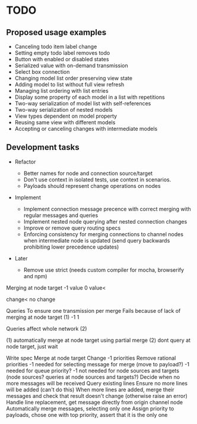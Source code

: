 # TODO


## Proposed usage examples

* Canceling todo item label change
* Setting empty todo label removes todo
* Button with enabled or disabled states
* Serialized value with on-demand transmission
* Select box connection
* Changing model list order preserving view state
* Adding model to list without full view refresh
* Managing list ordering with list entries
* Display some property of each model in a list with repetitions
* Two-way serialization of model list with self-references
* Two-way serialization of nested models
* View types dependent on model property
* Reusing same view with different models
* Accepting or canceling changes with intermediate models


## Development tasks

* Refactor
  * Better names for node and connection source/target
  * Don't use context in isolated tests, use context in scenarios.
  * Payloads should represent change operations on nodes

* Implement
  * Implement connection message precence with correct merging with regular
    messages and queries
  * Implement nested node querying after nested connection changes
  * Improve or remove query routing specs
  * Enforcing consistency for merging connections to channel nodes when
    intermediate node is updated (send query backwards prohibiting lower
    precedence updates)

* Later
  * Remove use strict (needs custom compiler for mocha, browserify and npm)




Merging at node target
  -1 value
   0 value<

  change<
  no change

Queries
  To ensure one transmission per merge
    Fails because of lack of merging at node target (1)
  -1
  1

Queries affect whole network (2)

(1) automatically merge at node target using partial merge
(2) dont query at node target, just wait


Write spec
Merge at node target
  Change -1 priorities
    Remove rational priorities
    -1 needed for selecting message for merge (move to payload?)
    -1 needed for queue priority?
    -1 not needed for node sources and targets (node sources? queries at node
sources and targets?)
  Decide when no more messages will be received
    Query existing lines
    Ensure no more lines will be added (can't do this)
    When more lines are added, merge their messages and check that result doesn't change (otherwise raise an error)
      Handle line replacement, get message directly from origin channel node
  Automatically merge messages, selecting only one
    Assign priority to payloads, chose one with top priority, assert that it is
the only one

